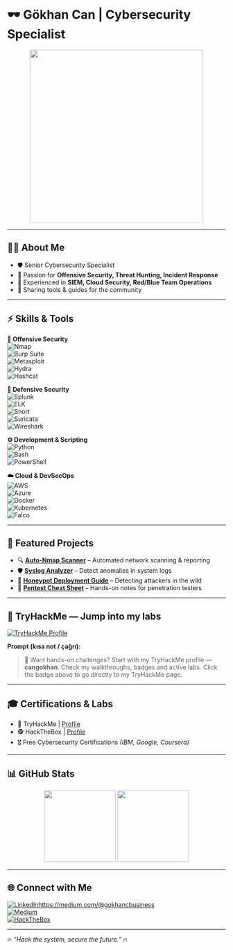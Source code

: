 # 🕶️ Gökhan Can | Cybersecurity Specialist  

<p align="center">
  <img src="https://upload.wikimedia.org/wikipedia/commons/6/64/Digital_rain_animation_medium_letters_shine.gif" width="400" />
</p>  

---

## 👨‍💻 About Me  
- 🛡️ Senior Cybersecurity Specialist  
- 🎯 Passion for **Offensive Security, Threat Hunting, Incident Response**  
- 🧰 Experienced in **SIEM, Cloud Security, Red/Blue Team Operations**  
- 🚀 Sharing tools & guides for the community  

---

## ⚡ Skills & Tools  

**🔴 Offensive Security**  
![Nmap](https://img.shields.io/badge/-Nmap-2E3440?logo=linux&logoColor=white)  
![Burp Suite](https://img.shields.io/badge/-Burp%20Suite-F37726?logo=burp-suite&logoColor=white)  
![Metasploit](https://img.shields.io/badge/-Metasploit-2C2C2C?logo=metasploit&logoColor=blue)  
![Hydra](https://img.shields.io/badge/-Hydra-333333?logo=gnu-bash&logoColor=green)  
![Hashcat](https://img.shields.io/badge/-Hashcat-2E3440?logo=lock&logoColor=yellow)  

**🔵 Defensive Security**  
![Splunk](https://img.shields.io/badge/-Splunk-000000?logo=splunk&logoColor=white)  
![ELK](https://img.shields.io/badge/-ELK%20Stack-005571?logo=elastic&logoColor=white)  
![Snort](https://img.shields.io/badge/-Snort-CC0000?logo=piggy-bank&logoColor=white)  
![Suricata](https://img.shields.io/badge/-Suricata-2E3440?logo=shield&logoColor=orange)  
![Wireshark](https://img.shields.io/badge/-Wireshark-1679A7?logo=wireshark&logoColor=white)  

**⚙️ Development & Scripting**  
![Python](https://img.shields.io/badge/-Python-3776AB?logo=python&logoColor=white)  
![Bash](https://img.shields.io/badge/-Bash-121011?logo=gnu-bash&logoColor=white)  
![PowerShell](https://img.shields.io/badge/-PowerShell-5391FE?logo=powershell&logoColor=white)  

**☁️ Cloud & DevSecOps**  
![AWS](https://img.shields.io/badge/-AWS-FF9900?logo=amazonaws&logoColor=white)  
![Azure](https://img.shields.io/badge/-Azure-0078D4?logo=microsoft-azure&logoColor=white)  
![Docker](https://img.shields.io/badge/-Docker-2496ED?logo=docker&logoColor=white)  
![Kubernetes](https://img.shields.io/badge/-Kubernetes-326CE5?logo=kubernetes&logoColor=white)  
![Falco](https://img.shields.io/badge/-Falco-0C5E92?logo=linux&logoColor=white)  

---

## 📂 Featured Projects  
- 🔍 **[Auto-Nmap Scanner](#)** – Automated network scanning & reporting  
- 🛡️ **[Syslog Analyzer](#)** – Detect anomalies in system logs  
- 🎣 **[Honeypot Deployment Guide](#)** – Detecting attackers in the wild  
- 📘 **[Pentest Cheat Sheet](#)** – Hands-on notes for penetration testers  

---

## 🧪 TryHackMe — Jump into my labs
<p>
  <a href="https://tryhackme.com/p/cangokhan" target="_blank" rel="noopener noreferrer">
    <img src="https://img.shields.io/badge/TryHackMe-Visit%20My%20Profile-FF6A00?logo=tryhackme&logoColor=white" alt="TryHackMe Profile" />
  </a>
</p>

**Prompt (kısa not / çağrı):**  
> 🚀 Want hands-on challenges? Start with my TryHackMe profile — **cangokhan**. Check my walkthroughs, badges and active labs. Click the badge above to go directly to my TryHackMe page.

---

## 🎓 Certifications & Labs  
- 🏴 TryHackMe | [Profile](https://tryhackme.com/p/cangokhan)  
- 🕵 HackTheBox | [Profile](#)  
- 🎖️ Free Cybersecurity Certifications *(IBM, Google, Coursera)*  

---

## 📊 GitHub Stats  

<p align="center">
  <img src="https://github-readme-stats.vercel.app/api?username=gokhvncan&show_icons=true&theme=radical" height="165"/>
  <img src="https://github-readme-stats.vercel.app/api/top-langs/?username=gokhvncan&layout=compact&theme=radical" height="165"/>
</p>  

---

## 🌐 Connect with Me  
[![LinkedIn](https://img.shields.io/badge/LinkedIn-Profile-blue?logo=linkedin)](#)https://medium.com/@gokhancbusiness  
[![Medium](https://img.shields.io/badge/Medium-Blogs-black?logo=medium)](#)  
[![HackTheBox](https://img.shields.io/badge/HackTheBox-Labs-green?logo=hackthebox)](#)  

---

🔥 *“Hack the system, secure the future.”* 🔥  



<!---


gokhvncan/gokhvncan is a ✨ special ✨ repository because its `README.md` (this file) appears on your GitHub profile.
You can click the Preview link to take a look at your changes.
--->
